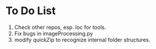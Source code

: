 # To Do List

1) Check other repos, esp. loc for tools.
2) Fix bugs in imageProcessing.py
3) modify quickZip to recognize internal folder structures.

